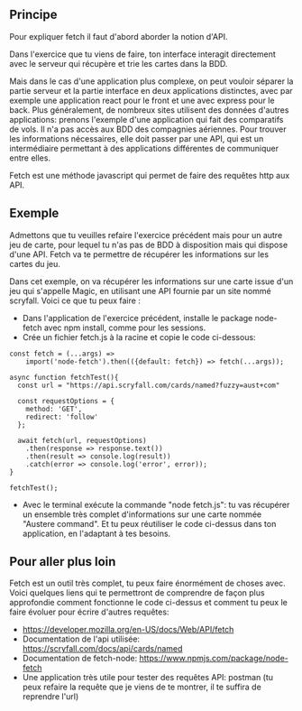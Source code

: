 
## Principe

Pour expliquer fetch il faut d'abord aborder la notion d'API.

Dans l'exercice que tu viens de faire, ton interface interagit directement avec le serveur qui récupère et trie les cartes dans la BDD.

Mais dans le cas d'une application plus complexe, on peut vouloir séparer la partie serveur et la partie interface en deux applications distinctes, avec par exemple une application react pour le front et une avec express pour le back. Plus généralement, de nombreux sites utilisent des données d'autres applications: prenons l'exemple d'une application qui fait des comparatifs de vols. Il n'a pas accès aux BDD des compagnies aériennes. Pour trouver les informations nécessaires, elle doit passer par une API, qui est un intermédiaire permettant à des applications différentes de communiquer entre elles. 

Fetch est une méthode javascript qui permet de faire des requêtes http aux API.


## Exemple
Admettons que tu veuilles refaire l'exercice précédent mais pour un autre jeu de carte, pour lequel tu n'as pas de BDD à disposition mais qui dispose d'une API. Fetch va te permettre de récupérer les informations sur les cartes du jeu.

Dans cet exemple, on va récupérer les informations sur une carte issue d'un jeu qui s'appelle Magic, en utilisant une API fournie par un site nommé scryfall. Voici ce que tu peux faire :
- Dans l'application de l'exercice précédent, installe le package node-fetch avec npm install, comme pour les sessions.
- Crée un fichier fetch.js à la racine et copie le code ci-dessous:

```
const fetch = (...args) =>
	import('node-fetch').then(({default: fetch}) => fetch(...args));

async function fetchTest(){
  const url = "https://api.scryfall.com/cards/named?fuzzy=aust+com"
  
  const requestOptions = {
    method: 'GET',
    redirect: 'follow'
  };
  
  await fetch(url, requestOptions)
    .then(response => response.text())
    .then(result => console.log(result))
    .catch(error => console.log('error', error));
}

fetchTest();
```
- Avec le terminal exécute la commande "node fetch.js": tu vas récupérer un ensemble très complet d'informations sur une carte nommée "Austere command". Et tu peux réutiliser le code ci-dessus dans ton application, en l'adaptant à tes besoins.


## Pour aller plus loin
Fetch est un outil très complet, tu peux faire énormément de choses avec. Voici quelques liens qui te permettront de comprendre de façon plus approfondie comment fonctionne le code ci-dessus et comment tu peux le faire évoluer pour écrire d'autres requêtes:
- https://developer.mozilla.org/en-US/docs/Web/API/fetch
- Documentation de l'api utilisée: https://scryfall.com/docs/api/cards/named
- Documentation de fetch-node: https://www.npmjs.com/package/node-fetch
- Une application très utile pour tester des requêtes API: postman (tu peux refaire la requête que je viens de te montrer, il te suffira de reprendre l'url)
